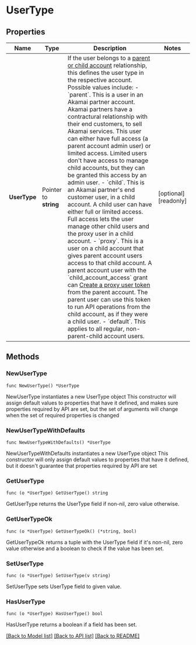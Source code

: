# UserType

## Properties

Name | Type | Description | Notes
------------ | ------------- | ------------- | -------------
**UserType** | Pointer to **string** | If the user belongs to a [parent or child account](https://www.linode.com/docs/guides/parent-child-accounts/) relationship, this defines the user type in the respective account. Possible values include:  - &#x60;parent&#x60;. This is a user in an Akamai partner account. Akamai partners have a contractural relationship with their end customers, to sell Akamai services. This user can either have full access (a parent account admin user) or limited access. Limited users don&#39;t have access to manage child accounts, but they can be granted this access by an admin user.  - &#x60;child&#x60;. This is an Akamai partner&#39;s end customer user, in a child account. A child user can have either full or limited access. Full access lets the user manage other child users and the proxy user in a child account.  - &#x60;proxy&#x60;. This is a user on a child account that gives parent account users access to that child account. A parent account user with the &#x60;child_account_access&#x60; grant can [Create a proxy user token](https://techdocs.akamai.com/linode-api/reference/post-child-account-token) from the parent account. The parent user can use this token to run API operations from the child account, as if they were a child user.  - &#x60;default&#x60;. This applies to all regular, non-parent-child account users. | [optional] [readonly] 

## Methods

### NewUserType

`func NewUserType() *UserType`

NewUserType instantiates a new UserType object
This constructor will assign default values to properties that have it defined,
and makes sure properties required by API are set, but the set of arguments
will change when the set of required properties is changed

### NewUserTypeWithDefaults

`func NewUserTypeWithDefaults() *UserType`

NewUserTypeWithDefaults instantiates a new UserType object
This constructor will only assign default values to properties that have it defined,
but it doesn't guarantee that properties required by API are set

### GetUserType

`func (o *UserType) GetUserType() string`

GetUserType returns the UserType field if non-nil, zero value otherwise.

### GetUserTypeOk

`func (o *UserType) GetUserTypeOk() (*string, bool)`

GetUserTypeOk returns a tuple with the UserType field if it's non-nil, zero value otherwise
and a boolean to check if the value has been set.

### SetUserType

`func (o *UserType) SetUserType(v string)`

SetUserType sets UserType field to given value.

### HasUserType

`func (o *UserType) HasUserType() bool`

HasUserType returns a boolean if a field has been set.


[[Back to Model list]](../README.md#documentation-for-models) [[Back to API list]](../README.md#documentation-for-api-endpoints) [[Back to README]](../README.md)


